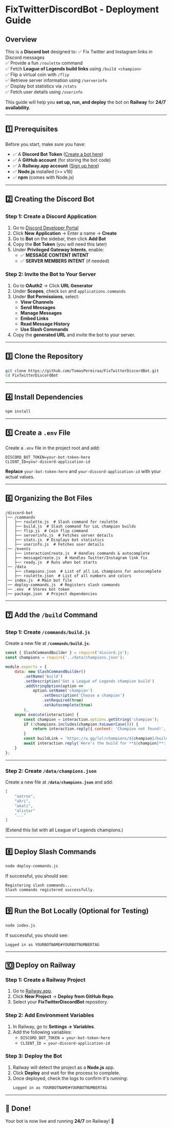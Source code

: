 # FixTwitterDiscordBot - Deployment Guide

## Overview
This is a **Discord bot** designed to:
✅ Fix Twitter and Instagram links in Discord messages  
✅ Provide a fun `/roulette` command  
✅ Fetch **League of Legends build links** using `/build <champion>`  
✅ Flip a virtual coin with `/flip`  
✅ Retrieve server information using `/serverinfo`  
✅ Display bot statistics via `/stats`  
✅ Fetch user details using `/userinfo`  

This guide will help you **set up, run, and deploy** the bot on **Railway** for **24/7 availability**.

---

## 1️⃣ Prerequisites
Before you start, make sure you have:
- ✅ A **Discord Bot Token** ([Create a bot here](https://discord.com/developers/applications))
- ✅ A **GitHub account** (for storing the bot code)
- ✅ A **Railway.app account** ([Sign up here](https://railway.app/))
- ✅ **Node.js** installed (>= v16)
- ✅ **npm** (comes with Node.js)

---

## 2️⃣ Creating the Discord Bot
### **Step 1: Create a Discord Application**
1. Go to [Discord Developer Portal](https://discord.com/developers/applications)
2. Click **New Application** → Enter a name → **Create**
3. Go to **Bot** on the sidebar, then click **Add Bot**
4. Copy the **Bot Token** (you will need this later)
5. Under **Privileged Gateway Intents**, enable:
   - ✅ **MESSAGE CONTENT INTENT**
   - ✅ **SERVER MEMBERS INTENT** (if needed)

### **Step 2: Invite the Bot to Your Server**
1. Go to **OAuth2** → Click **URL Generator**
2. Under **Scopes**, check `bot` and `applications.commands`
3. Under **Bot Permissions**, select:
   - **View Channels**
   - **Send Messages**
   - **Manage Messages**
   - **Embed Links**
   - **Read Message History**
   - **Use Slash Commands**
4. Copy the **generated URL** and invite the bot to your server.

---

## 3️⃣ Clone the Repository
```sh
git clone https://github.com/TomasPereiraa/FixTwitterDiscordBot.git
cd FixTwitterDiscordBot
```

---

## 4️⃣ Install Dependencies
```sh
npm install
```

---

## 5️⃣ Create a `.env` File
Create a `.env` file in the project root and add:
```env
DISCORD_BOT_TOKEN=your-bot-token-here
CLIENT_ID=your-discord-application-id
```
**Replace** `your-bot-token-here` and `your-discord-application-id` with your actual values.

---

## 6️⃣ Organizing the Bot Files
```
/discord-bot
│── /commands
│   ├── roulette.js  # Slash command for roulette
│   ├── build.js  # Slash command for LoL champion builds
│   ├── flip.js  # Coin flip command
│   ├── serverinfo.js  # Fetches server details
│   ├── stats.js  # Displays bot statistics
│   ├── userinfo.js  # Fetches user details
│── /events
│   ├── interactionCreate.js  # Handles commands & autocomplete
│   ├── messageCreate.js  # Handles Twitter/Instagram link fix
│   ├── ready.js  # Runs when bot starts
│── /data
│   ├── champions.json  # List of all LoL champions for autocomplete
│   ├── roulette.json  # List of all numbers and colors
│── index.js  # Main bot file
│── deploy-commands.js  # Registers slash commands
│── .env  # Stores bot token
│── package.json  # Project dependencies
```

---

## 7️⃣ Add the `/build` Command
### **Step 1: Create `/commands/build.js`**
Create a new file at **`/commands/build.js`**:
```javascript
const { SlashCommandBuilder } = require('discord.js');
const champions = require('../data/champions.json');

module.exports = {
    data: new SlashCommandBuilder()
        .setName('build')
        .setDescription('Get a League of Legends champion build')
        .addStringOption(option =>
            option.setName('champion')
                .setDescription('Choose a champion')
                .setRequired(true)
                .setAutocomplete(true)
        ),
    async execute(interaction) {
        const champion = interaction.options.getString('champion');
        if (!champions.includes(champion.toLowerCase())) {
            return interaction.reply({ content: 'Champion not found!', ephemeral: true });
        }
        const buildLink = `https://u.gg/lol/champions/${champion}/build/`;
        await interaction.reply(`Here's the build for **${champion}**: ${buildLink}`);
    }
};
```

---

### **Step 2: Create `/data/champions.json`**
Create a new file at **`/data/champions.json`** and add:
```json
[
    "aatrox",
    "ahri",
    "akali",
    "alistar"
    "..."
]
```
(Extend this list with all League of Legends champions.)

---

## 8️⃣ Deploy Slash Commands
```sh
node deploy-commands.js
```
If successful, you should see:
```
Registering slash commands...
Slash commands registered successfully.
```

---

## 9️⃣ Run the Bot Locally (Optional for Testing)
```sh
node index.js
```
If successful, you should see:
```
Logged in as YOURBOTNAME#YOURBOTNUMBERTAG
```

---

## 🔟 Deploy on Railway
### **Step 1: Create a Railway Project**
1. Go to [Railway.app](https://railway.app/).
2. Click **New Project** → **Deploy from GitHub Repo**.
3. Select your **FixTwitterDiscordBot** repository.

### **Step 2: Add Environment Variables**
1. In Railway, go to **Settings → Variables**.
2. Add the following variables:
   - `DISCORD_BOT_TOKEN = your-bot-token-here`
   - `CLIENT_ID = your-discord-application-id`

### **Step 3: Deploy the Bot**
1. Railway will detect the project as a **Node.js** app.
2. Click **Deploy** and wait for the process to complete.
3. Once deployed, check the logs to confirm it's running:
   ```sh
   Logged in as YOURBOTNAME#YOURBOTNUMBERTAG
   ```

---

## 🎉 Done!
Your bot is now live and running **24/7** on Railway! 🚀

